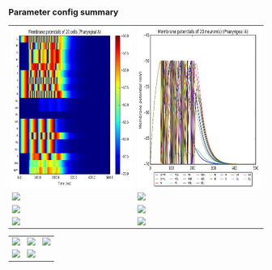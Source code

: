 ### Parameter config summary 
<table>

<tr>
  <td><a href="neurons_A_Pharyngeal.png"/><img alt=" " src="neurons_A_Pharyngeal.png" height="320"/></a></td>
  <td><a href="traces_neuron_Pharyngeal_A.png"/><img alt=" " src="traces_neuron_Pharyngeal_A.png" height="320"/></a></td>
</tr>

<tr>
  <td><a href="neuron_activity_A_Pharyngeal.png"/><img alt=" " src="neuron_activity_A_Pharyngeal.png" height="320"/></a></td>
  <td><a href="traces_neuron_activity_Pharyngeal_A.png"/><img alt=" " src="traces_neuron_activity_Pharyngeal_A.png" height="320"/></a></td>
</tr>

<tr>
  <td><a href="muscles_A_Pharyngeal.png"/><img alt=" " src="muscles_A_Pharyngeal.png" height="320"/></a></td>
  <td><a href="traces_muscles_Pharyngeal_A.png"/><img alt=" " src="traces_muscles_Pharyngeal_A.png" height="320"/></a></td>
</tr>

<tr>
  <td><a href="muscle_activity_A_Pharyngeal.png"/><img alt=" " src="muscle_activity_A_Pharyngeal.png" height="320"/></a></td>
  <td><a href="traces_muscles_activity_Pharyngeal_A.png"/><img alt=" " src="traces_muscles_activity_Pharyngeal_A.png" height="320"/></a></td>
</tr>
</table>
<table>

<tr><td><a href="c302_A_Pharyngeal_exc_to_neurons.png"/><img alt=" " src="c302_A_Pharyngeal_exc_to_neurons.png" height="320"/></a></td>

  <td><a href="c302_A_Pharyngeal_inh_to_neurons.png"/><img alt=" " src="c302_A_Pharyngeal_inh_to_neurons.png" height="320"/></a></td>

  <td><a href="c302_A_Pharyngeal_elec_to_neurons.png"/><img alt=" " src="c302_A_Pharyngeal_elec_to_neurons.png" height="320"/></a></td></tr>

<tr><td><a href="c302_A_Pharyngeal_exc_to_muscles.png"/><img alt=" " src="c302_A_Pharyngeal_exc_to_muscles.png" height="320"/></a></td>

  <td><a href="c302_A_Pharyngeal_inh_to_muscles.png"/><img alt=" " src="c302_A_Pharyngeal_inh_to_muscles.png" height="320"/></a></td></tr>
</table>
